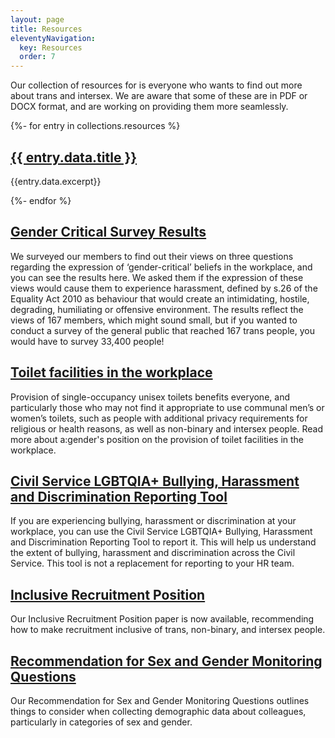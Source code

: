 ```yaml
---
layout: page
title: Resources
eleventyNavigation:
  key: Resources
  order: 7
---
```


Our collection of resources for is everyone who wants to find out more about trans and intersex. We are aware that some of these are in PDF or DOCX format, and are working on providing them more seamlessly.

{%- for entry in collections.resources %}
  <h2>
    <a href="{{ entry.url }}">{{ entry.data.title }}</a>
  </h2>
  <p>{{entry.data.excerpt}}</p>
{%- endfor %}

## [Gender Critical Survey Results](gender-critical-survey-results.pdf)

We surveyed our members to find out their views on three questions regarding the expression of ‘gender-critical’ beliefs in the workplace, and you can see the results here. We asked them if the expression of these views would cause them to experience harassment, defined by s.26 of the Equality Act 2010 as behaviour that would create an intimidating, hostile, degrading, humiliating or offensive environment. The results reflect the views of 167 members, which might sound small, but if you wanted to conduct a survey of the general public that reached 167 trans people, you would have to survey 33,400 people!

## [Toilet facilities in the workplace](toilet-facilities-in-the-workplace.pdf)

Provision of single-occupancy unisex toilets benefits everyone, and particularly those who may not find it appropriate to use communal men’s or women’s toilets, such as people with additional privacy requirements for religious or health reasons, as well as non-binary and intersex people. Read more about a:gender's position on the provision of toilet facilities in the workplace.

## [Civil Service LGBTQIA+ Bullying, Harassment and Discrimination Reporting Tool](https://www.surveymonkey.co.uk/r/86JYBPL)

If you are experiencing bullying, harassment or discrimination at your workplace, you can use the Civil Service LGBTQIA+ Bullying, Harassment and Discrimination Reporting Tool to report it. This will help us understand the extent of bullying, harassment and discrimination across the Civil Service. This tool is not a replacement for reporting to your HR team.

## [Inclusive Recruitment Position](inclusive-recruitment-position.docx)

Our Inclusive Recruitment Position paper is now available, recommending how to make recruitment inclusive of trans, non-binary, and intersex people.

## [Recommendation for Sex and Gender Monitoring Questions](sex-and-gender-monitoring-questions.pdf)

Our Recommendation for Sex and Gender Monitoring Questions outlines things to consider when collecting demographic data about colleagues, particularly in categories of sex and gender.
